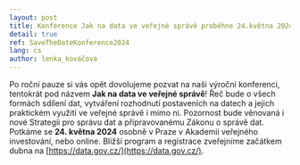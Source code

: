 ```yaml
---
layout: post
title: Konference Jak na data ve veřejné správě proběhne 24.května 2024!
detail: true
ref: SaveTheDateKonference2024
lang: cs
author: lenka_kováčová
---
```

Po roční pauze si vás opět dovolujeme pozvat na naši výroční konferenci, tentokrát pod názvem **Jak na data ve veřejné správě**!
Řeč bude o všech formách sdílení dat, vytváření rozhodnutí postaveních na datech a jejich praktickém využití ve veřejné správě i mimo ni. 
Pozornost bude věnovaná i nové Strategii pro správu dat a připravovanému Zákonu o správě dat.
Potkáme se **24. května 2024** osobně v Praze v Akademii veřejného investování, nebo online. Bližší program a registrace zveřejníme začátkem dubna na [https://data.gov.cz/](https://data.gov.cz/).
